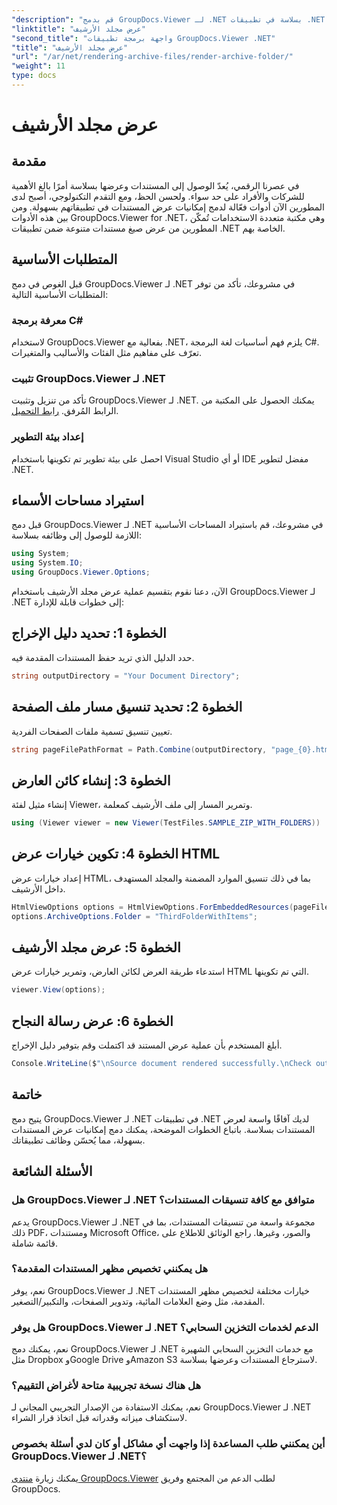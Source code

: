 ```yaml
---
"description": "قم بدمج GroupDocs.Viewer لـ .NET بسلاسة في تطبيقات .NET الخاصة بك للحصول على إمكانيات عرض وعرض المستندات بكفاءة."
"linktitle": "عرض مجلد الأرشيف"
"second_title": "واجهة برمجة تطبيقات GroupDocs.Viewer .NET"
"title": "عرض مجلد الأرشيف"
"url": "/ar/net/rendering-archive-files/render-archive-folder/"
"weight": 11
type: docs
---
```

# عرض مجلد الأرشيف

## مقدمة
في عصرنا الرقمي، يُعدّ الوصول إلى المستندات وعرضها بسلاسة أمرًا بالغ الأهمية للشركات والأفراد على حد سواء. ولحسن الحظ، ومع التقدم التكنولوجي، أصبح لدى المطورين الآن أدوات فعّالة لدمج إمكانيات عرض المستندات في تطبيقاتهم بسهولة. ومن بين هذه الأدوات GroupDocs.Viewer for .NET، وهي مكتبة متعددة الاستخدامات تُمكّن المطورين من عرض صيغ مستندات متنوعة ضمن تطبيقات .NET الخاصة بهم.
## المتطلبات الأساسية
قبل الغوص في دمج GroupDocs.Viewer لـ .NET في مشروعك، تأكد من توفر المتطلبات الأساسية التالية:
### معرفة برمجة C#
لاستخدام GroupDocs.Viewer بفعالية مع .NET، يلزم فهم أساسيات لغة البرمجة C#. تعرّف على مفاهيم مثل الفئات والأساليب والمتغيرات.
### تثبيت GroupDocs.Viewer لـ .NET
تأكد من تنزيل وتثبيت GroupDocs.Viewer لـ .NET. يمكنك الحصول على المكتبة من الرابط المُرفق. [رابط التحميل](https://releases.groupdocs.com/viewer/net/).
### إعداد بيئة التطوير
احصل على بيئة تطوير تم تكوينها باستخدام Visual Studio أو أي IDE مفضل لتطوير .NET.

## استيراد مساحات الأسماء
قبل دمج GroupDocs.Viewer لـ .NET في مشروعك، قم باستيراد المساحات الأساسية اللازمة للوصول إلى وظائفه بسلاسة:
```csharp
using System;
using System.IO;
using GroupDocs.Viewer.Options;
```

الآن، دعنا نقوم بتقسيم عملية عرض مجلد الأرشيف باستخدام GroupDocs.Viewer لـ .NET إلى خطوات قابلة للإدارة:
## الخطوة 1: تحديد دليل الإخراج
حدد الدليل الذي تريد حفظ المستندات المقدمة فيه.
```csharp
string outputDirectory = "Your Document Directory";
```
## الخطوة 2: تحديد تنسيق مسار ملف الصفحة
تعيين تنسيق تسمية ملفات الصفحات الفردية.
```csharp
string pageFilePathFormat = Path.Combine(outputDirectory, "page_{0}.html");
```
## الخطوة 3: إنشاء كائن العارض
إنشاء مثيل لفئة Viewer، وتمرير المسار إلى ملف الأرشيف كمعلمة.
```csharp
using (Viewer viewer = new Viewer(TestFiles.SAMPLE_ZIP_WITH_FOLDERS))
```
## الخطوة 4: تكوين خيارات عرض HTML
إعداد خيارات عرض HTML، بما في ذلك تنسيق الموارد المضمنة والمجلد المستهدف داخل الأرشيف.
```csharp
HtmlViewOptions options = HtmlViewOptions.ForEmbeddedResources(pageFilePathFormat);
options.ArchiveOptions.Folder = "ThirdFolderWithItems";
```
## الخطوة 5: عرض مجلد الأرشيف
استدعاء طريقة العرض لكائن العارض، وتمرير خيارات عرض HTML التي تم تكوينها.
```csharp
viewer.View(options);
```
## الخطوة 6: عرض رسالة النجاح
أبلغ المستخدم بأن عملية عرض المستند قد اكتملت وقم بتوفير دليل الإخراج.
```csharp
Console.WriteLine($"\nSource document rendered successfully.\nCheck output in {outputDirectory}.");
```

## خاتمة
يتيح دمج GroupDocs.Viewer لـ .NET في تطبيقات .NET لديك آفاقًا واسعة لعرض المستندات بسلاسة. باتباع الخطوات الموضحة، يمكنك دمج إمكانيات عرض المستندات بسهولة، مما يُحسّن وظائف تطبيقاتك.
## الأسئلة الشائعة
### هل GroupDocs.Viewer لـ .NET متوافق مع كافة تنسيقات المستندات؟
يدعم GroupDocs.Viewer لـ .NET مجموعة واسعة من تنسيقات المستندات، بما في ذلك PDF، ومستندات Microsoft Office، والصور، وغيرها. راجع الوثائق للاطلاع على قائمة شاملة.
### هل يمكنني تخصيص مظهر المستندات المقدمة؟
نعم، يوفر GroupDocs.Viewer لـ .NET خيارات مختلفة لتخصيص مظهر المستندات المقدمة، مثل وضع العلامات المائية، وتدوير الصفحات، والتكبير/التصغير.
### هل يوفر GroupDocs.Viewer لـ .NET الدعم لخدمات التخزين السحابي؟
نعم، يمكنك دمج GroupDocs.Viewer لـ .NET مع خدمات التخزين السحابي الشهيرة مثل Dropbox وGoogle Drive وAmazon S3 لاسترجاع المستندات وعرضها بسلاسة.
### هل هناك نسخة تجريبية متاحة لأغراض التقييم؟
نعم، يمكنك الاستفادة من الإصدار التجريبي المجاني لـ GroupDocs.Viewer لـ .NET لاستكشاف ميزاته وقدراته قبل اتخاذ قرار الشراء.
### أين يمكنني طلب المساعدة إذا واجهت أي مشاكل أو كان لدي أسئلة بخصوص GroupDocs.Viewer لـ .NET؟
يمكنك زيارة [منتدى GroupDocs.Viewer](https://forum.groupdocs.com/c/viewer/9) لطلب الدعم من المجتمع وفريق GroupDocs.